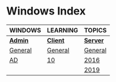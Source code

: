 # Windows Index

|WINDOWS|LEARNING|TOPICS|
|---|---|---|
|[**Admin**](admin-index)|[**Client**](client-index)|[**Server**](server-index)|
|[General](windows/admin/admin-general)|[General](windows/client/client-general)|[General](windows/server/server-general)|
|[AD](windows/admin/admin-ad)|[10](windows/client/client-10)|[2016](windows/server/server-2016)|
|||[2019](windows/server/server-2019)|
